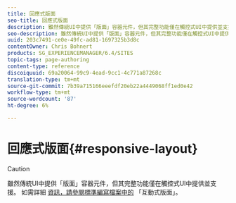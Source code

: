 ```yaml
---
title: 回應式版面
seo-title: 回應式版面
description: 雖然傳統UI中提供「版面」容器元件，但其完整功能僅在觸控式UI中提供並支援。
seo-description: 雖然傳統UI中提供「版面」容器元件，但其完整功能僅在觸控式UI中提供並支援。
uuid: 203c7491-ce0e-49fc-ad81-1697325b3d8c
contentOwner: Chris Bohnert
products: SG_EXPERIENCEMANAGER/6.4/SITES
topic-tags: page-authoring
content-type: reference
discoiquuid: 69a20064-99c9-4ead-9cc1-4c771a87268c
translation-type: tm+mt
source-git-commit: 7b39a715166eeefdf20eb22a4449068ff1ed0e42
workflow-type: tm+mt
source-wordcount: '87'
ht-degree: 6%

---
```



# 回應式版面{#responsive-layout}

>[!CAUTION]
>
>雖然傳統UI中提供「版面」容器元件，但其完整功能僅在觸控式UI中提供並支援。 如需詳細 [資訊，請參閱標準編寫檔案中的](/help/sites-authoring/responsive-layout.md) 「互動式版面」。

